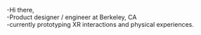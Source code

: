 -Hi there, </br>
-Product designer / engineer at Berkeley, CA</br>
-currently prototyping XR interactions and physical experiences.</br>




